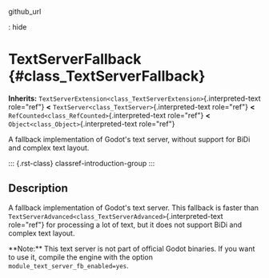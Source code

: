 github_url

:   hide

# TextServerFallback {#class_TextServerFallback}

**Inherits:**
`TextServerExtension<class_TextServerExtension>`{.interpreted-text
role="ref"} **\<** `TextServer<class_TextServer>`{.interpreted-text
role="ref"} **\<** `RefCounted<class_RefCounted>`{.interpreted-text
role="ref"} **\<** `Object<class_Object>`{.interpreted-text role="ref"}

A fallback implementation of Godot\'s text server, without support for
BiDi and complex text layout.

::: {.rst-class}
classref-introduction-group
:::

## Description

A fallback implementation of Godot\'s text server. This fallback is
faster than
`TextServerAdvanced<class_TextServerAdvanced>`{.interpreted-text
role="ref"} for processing a lot of text, but it does not support BiDi
and complex text layout.

\*\*Note:\*\* This text server is not part of official Godot binaries.
If you want to use it, compile the engine with the option
`module_text_server_fb_enabled=yes`.
